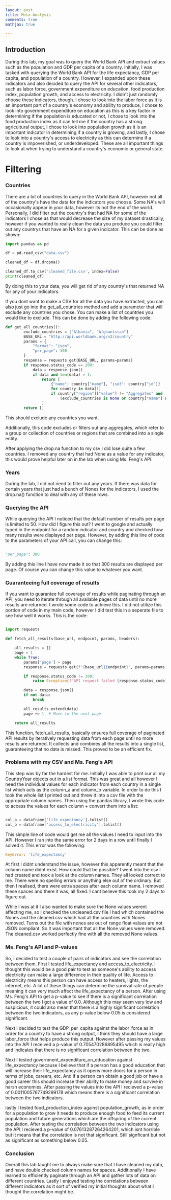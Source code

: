 ```yaml
---
layout: post
title: Meta-Analysis
comments: true
mathjax: true

---
```


## Introduction

During this lab, my goal was to query the World Bank API and extract values such as the population and GDP per capita of a country. Initially, I was tasked with querying the World Bank API for the life expectancy, GDP per capita, and population of a country. However, I expanded upon these indicators and also decided to query the API for several other indicators, such as labor force, government expenditure on education, food production index, population growth, and access to electricity. I didn't just randomly choose these indicators, though. I chose to look into the labor force as it is an important part of a country's economy and ability to produce, I chose to look into government expenditure on education as this is a key factor in determining if the population is educated or not, I chose to look into the food production index as it can tell me if the country has a strong agricultural output, I chose to look into population growth as it is an important indicator in determining if a country is growing, and lastly, I chose to look into a country's access to electricity as this can determine if a country is impoverished, or underdeveloped. These are all important things to look at when trying to understand a country's economic or general state.

# Filtering

### Countries

There are a lot of countries to query in the World Bank API, however not all of the country's have the data for the indicators you choose. Some NA's will occasionally appear in your data, however its not the end of the world. Personally, I did filter out the country's that had NA for some of the indicators I chose as that would decrease the size of my dataset drastically, however if you wanted to really clean the data you produce you could filter out any countrys that have an NA for a given indicator. This can be done as shown:

```python
import pandas as pd

df = pd.read_csv("data.csv")

cleaned_df = df.dropna()

cleaned_df.to_csv('cleaned_file.csv', index=False)
print(cleaned_df)
```
By doing this to your data, you will get rid of any country's that returned NA for any of your indicators.

If you dont want to make a CSV for all the data you have extracted, you can also just go into the get_all_countries method and add a parameter that will exclude any countries you chose. You can make a list of countries you would like to exclude. This can be done by adding the following code:

```python
def get_all_countries():
        exclude_countries = ["Albania", "Afghanistan"]  
        BASE_URL = "http://api.worldbank.org/v2/country"
        params = {
            "format": "json",
            "per_page": 300
        }
        response = requests.get(BASE_URL, params=params)
        if response.status_code == 200:
            data = response.json()
            if data and len(data) > 1:
                return [
                    {"name": country["name"], "iso3": country["id"]}
                    for country in data[1]
                    if country["region"]["value"] != "Aggregates" and
                        (exclude_countries is None or country["name"] not in exclude_countries)
                ]
        return []
```

This should exclude any countries you want.

Additionally, this code excludes or filters out any aggregates, which refer to a group or collection of countries or regions that are combined into a single entity.

After applying the drop.na function to my csv I did lose quite a few countries. I removed any country that had None as a value for any indicator, this would prove helpful later on in the lab when using Ms. Feng's API.

### Years

During the lab, I did not need to filter out any years. If there was data for certain years that just had a bunch of Nones for the indicators, I used the drop.na() function to deal with any of these rows.

### Querying the API

While querying the API I noticed that the default number of results per page is limited to 50. How did I figure this out? I went to google and actually typed in the endpoint for a random indicator and country and checked how many results were displayed per page. However, by adding this line of code to the parameters of your API call, you can change this:

```python

"per_page": 300

```

By adding this line I have now made it so that 300 results are displayed per page. Of course you can change this value to whatever you want.

### Guaranteeing full coverage of results

If you want to guarantee full coverage of results while paginating through an API, you need to iterate through all available pages of data until no more results are returned. I wrote some code to achieve this. I did not utilize this portion of code in my main code, however I did test this in a seperate file to see how well it works. This is the code:

```python

import requests

def fetch_all_results(base_url, endpoint, params, headers):

    all_results = []
    page = 1
    while True:
        params['page'] = page 
        response = requests.get(f"{base_url}{endpoint}", params=params, headers=headers)

        if response.status_code != 200:
            raise Exception(f"API request failed {response.status_code}: {response.text}")

        data = response.json()
        if not data: 
            break

        all_results.extend(data)  
        page += 1  # Move to the next page

    return all_results


```

This function, fetch_all_results, basically ensures full coverage of paginated API results by iteratively requesting data from each page until no more results are returned. It collects and combines all the results into a single list, guaranteeing that no data is missed. This proved to be an efficient fix.

### Problems with my CSV and Ms. Feng's API

This step was by far the hardest for me. Initially I was able to print our all my CountryYear objects out in a list format. This was great and all however I need the individual values for each indicator from each country in a single list which acts as the column_a and column_b variable. In order to do this I took the whole list I printed out and threw it into a csv file with the appropriate column names. Then using the pandas library, I wrote this code to access the values for each column + convert them into a list:

```python

col_a = dataframe['life_expectancy'].tolist()  
col_b = dataframe['access_to_electricity'].tolist()  

```

This simple line of code would get me all the values I need to input into the API. However I ran into the same error for 2 days in a row until finally I solved it. This error was the following:

```python
KeyError: 'life_expectancy'
```

At first I didnt understand the issue, however this apparently meant that the column name didnt exist. How could that be possible? I went into the csv I had created and took a look at the column names. They all looked correct to me. There were no spelling errors or anything else out of the ordinary. But then I realised, there were extra spaces after each column name. I removed these spaces and there it was, all fixed. I cant believe this took my 2 days to figure out. 

While I was at it I also wanted to make sure the None values werent affecting me, so I checked the uncleaned.csv file I had which contained the Nones and the cleaned.csv which had all the countries with Nones removed. Turns out the file with nones are out of range float values are not JSON compliant. So it was important that all the None values were removed. The cleaned.csv worked perfectly fine with all the removed None values.

### Ms. Feng's API and P-values

So, I decided to test a couple of pairs of indicators and see the correlation between them. First I tested life_expectancy and access_to_electricity. I thought this would be a good pair to test as someone's ability to access electricity can make a large difference in their quality of life. Access to electricity means this person can have access to heaters, lights, the internet, etc. A lot of these things can determine the survival rate of people meaning it can very much affect the life_expectancy of a person. After using Ms. Feng's API to get a p-value to see if there is a significant correlation between the two I got a value of 0.0. Although this may seem very low and suspicious, it could also mean that there is a highly significant correlation between the two indicators, as any p-value below 0.05 is considered significant. 

Next I decided to test the GDP_per_capita against the labor_force as in order for a country to have a strong output, I think they should have a large labor_force that helps produce this output. However after passing my values into the API I received a p-value of 0.705470286895495 which is really high and indicates that there is no significant correlation between the two.

Next I tested government_expenditure_on_education against life_expectancy because I believe that if a person has a good education that will increase their life_expectancy as it opens more doors for a person in terms of jobs, careers, etc. And if a person can obtain a good job or have a good career this should increase their ability to make money and survive in harsh economies. After passing the values into the API I recieved a p-value of 0.0011005767749299178 which means there is a significant correlation between the two indicators.

lastly I tested food_production_index against population_growth, as in order for a population to grow it needs to produce enough food to feed its current population and future generations which are the offspring of the current population. After testing the correlation between the two indicators using the API I recieved a p-value of 0.07613287264264201, which isnt horrible but it means that the correlation is not that significant. Still signficant but not as significant as something below 0.05.

### Conclusion

Overall this lab taught me to always make sure that I have cleaned my data, and have double checked column names for spaces. Additionally I have learned to efficiently paginate through an API and gather lots of data on different countries. Lastly I enjoyed testing the correlations between different indicators as it sort of verified my initial thoughts about what I thought the correlation might be.

